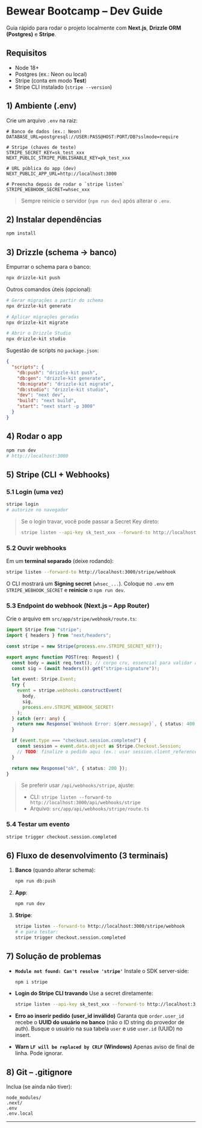 # Bewear Bootcamp – Dev Guide

Guia rápido para rodar o projeto localmente com **Next.js**, **Drizzle ORM (Postgres)** e **Stripe**.

## Requisitos

* Node 18+
* Postgres (ex.: Neon ou local)
* Stripe (conta em modo **Test**)
* Stripe CLI instalado (`stripe --version`)

## 1) Ambiente (.env)

Crie um arquivo `.env` na raiz:

```env
# Banco de dados (ex.: Neon)
DATABASE_URL=postgresql://USER:PASS@HOST:PORT/DB?sslmode=require

# Stripe (chaves de teste)
STRIPE_SECRET_KEY=sk_test_xxx
NEXT_PUBLIC_STRIPE_PUBLISHABLE_KEY=pk_test_xxx

# URL pública do app (dev)
NEXT_PUBLIC_APP_URL=http://localhost:3000

# Preencha depois de rodar o `stripe listen`
STRIPE_WEBHOOK_SECRET=whsec_xxx
```

> Sempre reinicie o servidor (`npm run dev`) após alterar o `.env`.

## 2) Instalar dependências

```bash
npm install
```

## 3) Drizzle (schema → banco)

Empurrar o schema para o banco:

```bash
npx drizzle-kit push
```

Outros comandos úteis (opcional):

```bash
# Gerar migrações a partir do schema
npx drizzle-kit generate

# Aplicar migrações geradas
npx drizzle-kit migrate

# Abrir o Drizzle Studio
npx drizzle-kit studio
```

Sugestão de scripts no `package.json`:

```json
{
  "scripts": {
    "db:push": "drizzle-kit push",
    "db:gen": "drizzle-kit generate",
    "db:migrate": "drizzle-kit migrate",
    "db:studio": "drizzle-kit studio",
    "dev": "next dev",
    "build": "next build",
    "start": "next start -p 3000"
  }
}
```

## 4) Rodar o app

```bash
npm run dev
# http://localhost:3000
```

## 5) Stripe (CLI + Webhooks)

### 5.1 Login (uma vez)

```bash
stripe login
# autorize no navegador
```

> Se o login travar, você pode passar a Secret Key direto:
>
> ```bash
> stripe listen --api-key sk_test_xxx --forward-to http://localhost:3000/stripe/webhook
> ```

### 5.2 Ouvir webhooks

Em um **terminal separado** (deixe rodando):

```bash
stripe listen --forward-to http://localhost:3000/stripe/webhook
```

O CLI mostrará um **Signing secret** (`whsec_...`).
Coloque no `.env` em `STRIPE_WEBHOOK_SECRET` e **reinicie** o `npm run dev`.

### 5.3 Endpoint do webhook (Next.js – App Router)

Crie o arquivo em `src/app/stripe/webhook/route.ts`:

```ts
import Stripe from "stripe";
import { headers } from "next/headers";

const stripe = new Stripe(process.env.STRIPE_SECRET_KEY!);

export async function POST(req: Request) {
  const body = await req.text(); // corpo cru, essencial para validar a assinatura
  const sig = (await headers()).get("stripe-signature")!;

  let event: Stripe.Event;
  try {
    event = stripe.webhooks.constructEvent(
      body,
      sig,
      process.env.STRIPE_WEBHOOK_SECRET!
    );
  } catch (err: any) {
    return new Response(`Webhook Error: ${err.message}`, { status: 400 });
  }

  if (event.type === "checkout.session.completed") {
    const session = event.data.object as Stripe.Checkout.Session;
    // TODO: finalize o pedido aqui (ex.: usar session.client_reference_id como orderId)
  }

  return new Response("ok", { status: 200 });
}
```

> Se preferir usar `/api/webhooks/stripe`, ajuste:
>
> * CLI: `stripe listen --forward-to http://localhost:3000/api/webhooks/stripe`
> * Arquivo: `src/app/api/webhooks/stripe/route.ts`

### 5.4 Testar um evento

```bash
stripe trigger checkout.session.completed
```

## 6) Fluxo de desenvolvimento (3 terminais)

1. **Banco** (quando alterar schema):

   ```bash
   npm run db:push
   ```
2. **App**:

   ```bash
   npm run dev
   ```
3. **Stripe**:

   ```bash
   stripe listen --forward-to http://localhost:3000/stripe/webhook
   # e para testar:
   stripe trigger checkout.session.completed
   ```

## 7) Solução de problemas

* **`Module not found: Can't resolve 'stripe'`**
  Instale o SDK server-side:

  ```bash
  npm i stripe
  ```

* **Login do Stripe CLI travando**
  Use a secret diretamente:

  ```bash
  stripe listen --api-key sk_test_xxx --forward-to http://localhost:3000/stripe/webhook
  ```

* **Erro ao inserir pedido (user\_id inválido)**
  Garanta que `order.user_id` recebe o **UUID do usuário no banco** (não o ID string do provedor de auth). Busque o usuário na sua tabela `user` e use `user.id` (UUID) no insert.

* **Warn `LF will be replaced by CRLF` (Windows)**
  Apenas aviso de final de linha. Pode ignorar.

## 8) Git – .gitignore

Inclua (se ainda não tiver):

```
node_modules/
.next/
.env
.env.local
```

---
